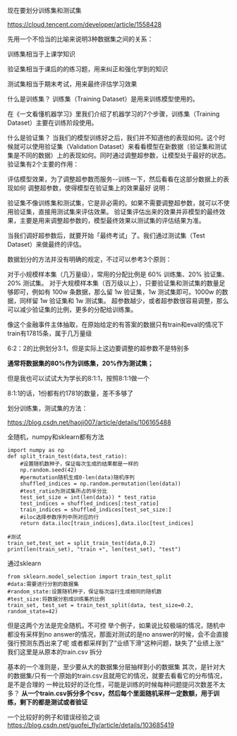现在要划分训练集和测试集

https://cloud.tencent.com/developer/article/1558428

先用一个不恰当的比喻来说明3种数据集之间的关系：

训练集相当于上课学知识

验证集相当于课后的的练习题，用来纠正和强化学到的知识

测试集相当于期末考试，用来最终评估学习效果

什么是训练集？
训练集（Training Dataset）是用来训练模型使用的。

在《一文看懂机器学习》里我们介绍了机器学习的7个步骤，训练集（Training Dataset）主要在训练阶段使用。

什么是验证集？
当我们的模型训练好之后，我们并不知道他的表现如何。这个时候就可以使用验证集（Validation Dataset）来看看模型在新数据（验证集和测试集是不同的数据）上的表现如何。同时通过调整超参数，让模型处于最好的状态。
验证集有2个主要的作用：

评估模型效果，为了调整超参数而服务--训练一下，然后看看在这部分数据上的表现如何
调整超参数，使得模型在验证集上的效果最好
说明：

验证集不像训练集和测试集，它是非必需的。如果不需要调整超参数，就可以不使用验证集，直接用测试集来评估效果。
验证集评估出来的效果并非模型的最终效果，主要是用来调整超参数的，模型最终效果以测试集的评估结果为准。

当我们调好超参数后，就要开始「最终考试」了。我们通过测试集（Test Dataset）来做最终的评估。

数据划分的方法并没有明确的规定，不过可以参考3个原则：

对于小规模样本集（几万量级），常用的分配比例是 60% 训练集、20% 验证集、20% 测试集。
对于大规模样本集（百万级以上），只要验证集和测试集的数量足够即可，例如有 100w 条数据，那么留 1w 验证集，1w 测试集即可。1000w 的数据，同样留 1w 验证集和 1w 测试集。
超参数越少，或者超参数很容易调整，那么可以减少验证集的比例，更多的分配给训练集。

像这个金融事件主体抽取，在原始给定的有答案的数据只有train和eval的情况下
train有17815条，属于几万量级

6:2：2的比例划分3:1，但是实际上这边要调整的超参数不是特别多

**通常将数据集的80%作为训练集，20%作为测试集；**

但是我也可以试试大为学长的8:1:1，按照8:1:1做一个

8:1:1的话，1份都有约1781的数量，差不多够了

划分训练集，测试集的方法：

https://blog.csdn.net/haoji007/article/details/106165488

全随机，numpy和sklearn都有方法

    import numpy as np
    def split_train_test(data,test_ratio):
        #设置随机数种子，保证每次生成的结果都是一样的
        np.random.seed(42)
        #permutation随机生成0-len(data)随机序列
        shuffled_indices = np.random.permutation(len(data))
        #test_ratio为测试集所占的半分比
        test_set_size = int(len(data)) * test_ratio
        test_indices = shuffled_indices[:test_ratio]
        train_indices = shuffled_indices[test_set_size:]
        #iloc选择参数序列中所对应的行
        return data.iloc[train_indices],data.iloc[test_indices]
 
    #测试
    train_set,test_set = split_train_test(data,0.2)
    print(len(train_set), "train +", len(test_set), "test")

通过sklearn

    from sklearn.model_selection import train_test_split
    #data:需要进行分割的数据集
    #random_state:设置随机种子，保证每次运行生成相同的随机数
    #test_size:将数据分割成训练集的比例
    train_set, test_set = train_test_split(data, test_size=0.2, random_state=42)

但是这两个方法是完全随机，不可控
举个例子，如果说比较极端的情况，随机中都没有采样到no answer的情况，那面对测试的是no answer的时候，会不会直接强行预测东西出来了呢
或者都采样到了”业绩下滑“这种问题，缺失了”业绩上涨“
我们这里是从原本的train.csv 拆分

基本的一个准则是，至少要从大的数据集分层抽样到小的数据集
其次，是针对大的数据集/只有一个原始的train.csv且就用它的情况，就要去看看它的分布情况，是不是合理的
一种比较好的泛化性，可能是训练的时候每种问题提问次数差不太多？
**从一个train.csv拆分多个csv，然后每个里面随机采样一定数额，用于训练，剩下的都是测试或者验证**

一个比较好的例子和错误经验之谈
https://blog.csdn.net/guofei_fly/article/details/103685419
